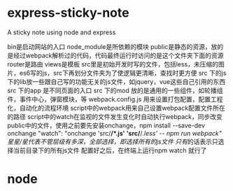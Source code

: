 # express-sticky-note
A sticky note using node and express


bin是启动网站的入口
node_module是所依赖的模块
public是静态的资源，放的是经过webpack解析过的代码，代码最终运行时访问的是这个文件夹下面的资源
router是路由
views是模板 
src里是初始开发时写的文件，包括less，未压缩的图片，es6写的js，src下再划分文件夹为了使逻辑更清晰，查找时更方便
src 下的js 下的lib放一些跟自己写的功能无关的js文件，如jquery，vue这些自己引用的东西
src 下的app 是不同页面的入口
src 下的mod 放的是通用的一些组件，如轮播组件，事件中心，弹窗模块，等
webpack.config.js 用来设置打包配置，配置工程化，自动化的流程环境 script中的webpack用来自己设置webpack配置文件所在的路径
script中的watch在监视的文件发生变化时自动执行webpack，同步改变public中的文件，使用之前要先安装onchange，npm install --save-dev onchange
    "watch": "onchange 'src/**/*.js' 'src/**/*.less' -- npm run webpack"
    星星/星代表不管层级有多深，全部选择，即选择所有的js文件 只有*的话表示只选择当前目录下的所有js文件
    配置好之后，在终端上运行npm watch 就行了
# node
